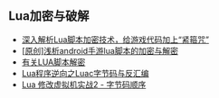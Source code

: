 ## Lua加密与破解  
* [深入解析Lua脚本加密技术，给游戏代码加上“紧箍咒”](https://www.donews.com/news/detail/4/3116789.html)  
* [[原创]浅析android手游lua脚本的加密与解密](https://bbs.pediy.com/thread-216969.htm)  
* [有关LUA脚本解密](https://daimajiaoliu.com/daima/6cc9732d90d2c07)  
* [Lua程序逆向之Luac字节码与反汇编](https://zhuanlan.zhihu.com/p/31217856)  
* [Lua 修改虚拟机实战2 - 字节码顺序](https://www.jianshu.com/p/19307e5cf55c)  
